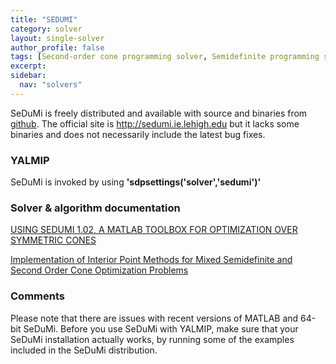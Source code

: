 ```yaml
---
title: "SEDUMI"
category: solver
layout: single-solver
author_profile: false
tags: [Second-order cone programming solver, Semidefinite programming solver]
excerpt:
sidebar:
  nav: "solvers"
---
```


SeDuMi is freely distributed and available with source and binaries from [github](https://github.com/SQLP/SeDuMi). The official site is <http://sedumi.ie.lehigh.edu> but it lacks some binaries and does not necessarily include the latest bug fixes.

### YALMIP
SeDuMi is invoked by using **'sdpsettings('solver','sedumi')'**

### Solver & algorithm documentation
[USING SEDUMI 1.02, A MATLAB TOOLBOX FOR OPTIMIZATION OVER SYMMETRIC CONES](http://www.optimization-online.org/DB_HTML/2001/10/395.html)

[Implementation of Interior Point Methods for Mixed Semidefinite and Second Order Cone Optimization Problems](http://www.optimization-online.org/DB_HTML/2002/08/518.html)

### Comments

Please note that there are issues with recent versions of MATLAB and 64-bit SeDuMi. Before you use SeDuMi with YALMIP, make sure that your SeDuMi installation actually works, by running some of the examples included in the SeDuMi distribution.
